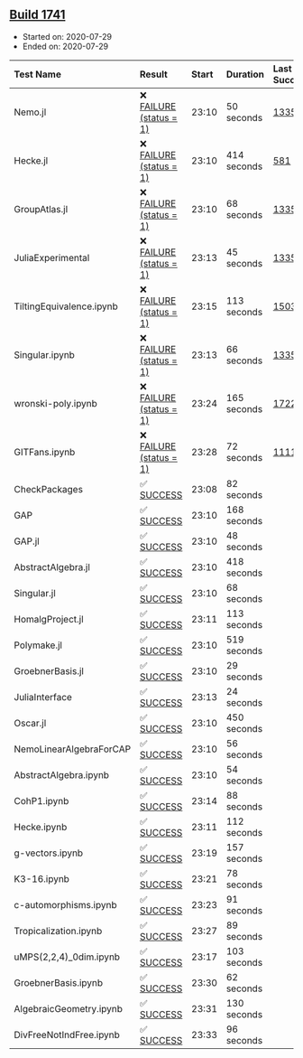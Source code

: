## [Build 1741](https://oscarci.mathematik.uni-kl.de/job/oscar-julia-1.4/1741/)

* Started on: 2020-07-29
* Ended on: 2020-07-29

| Test Name    | Result | Start | Duration | Last Success | First Failure |
|:-------------|:-------|:------|:---------|:-------------|:--------------|
| Nemo.jl | ❌ [FAILURE (status = 1)](https://oscarci.mathematik.uni-kl.de/job/oscar-julia-1.4/1741/artifact/logs/build-1741/Nemo.jl.log) | 23:10 | 50 seconds | [1335](https://oscarci.mathematik.uni-kl.de/job/oscar-julia-1.4/1335/) | [1336](https://oscarci.mathematik.uni-kl.de/job/oscar-julia-1.4/1336/) |
| Hecke.jl | ❌ [FAILURE (status = 1)](https://oscarci.mathematik.uni-kl.de/job/oscar-julia-1.4/1741/artifact/logs/build-1741/Hecke.jl.log) | 23:10 | 414 seconds | [581](https://oscarci.mathematik.uni-kl.de/job/oscar-julia-1.4/581/) | [582](https://oscarci.mathematik.uni-kl.de/job/oscar-julia-1.4/582/) |
| GroupAtlas.jl | ❌ [FAILURE (status = 1)](https://oscarci.mathematik.uni-kl.de/job/oscar-julia-1.4/1741/artifact/logs/build-1741/GroupAtlas.jl.log) | 23:10 | 68 seconds | [1335](https://oscarci.mathematik.uni-kl.de/job/oscar-julia-1.4/1335/) | [1336](https://oscarci.mathematik.uni-kl.de/job/oscar-julia-1.4/1336/) |
| JuliaExperimental | ❌ [FAILURE (status = 1)](https://oscarci.mathematik.uni-kl.de/job/oscar-julia-1.4/1741/artifact/logs/build-1741/JuliaExperimental.log) | 23:13 | 45 seconds | [1335](https://oscarci.mathematik.uni-kl.de/job/oscar-julia-1.4/1335/) | [1336](https://oscarci.mathematik.uni-kl.de/job/oscar-julia-1.4/1336/) |
| TiltingEquivalence.ipynb | ❌ [FAILURE (status = 1)](https://oscarci.mathematik.uni-kl.de/job/oscar-julia-1.4/1741/artifact/logs/build-1741/TiltingEquivalence.ipynb.log) | 23:15 | 113 seconds | [1503](https://oscarci.mathematik.uni-kl.de/job/oscar-julia-1.4/1503/) | [1504](https://oscarci.mathematik.uni-kl.de/job/oscar-julia-1.4/1504/) |
| Singular.ipynb | ❌ [FAILURE (status = 1)](https://oscarci.mathematik.uni-kl.de/job/oscar-julia-1.4/1741/artifact/logs/build-1741/Singular.ipynb.log) | 23:13 | 66 seconds | [1335](https://oscarci.mathematik.uni-kl.de/job/oscar-julia-1.4/1335/) | [1336](https://oscarci.mathematik.uni-kl.de/job/oscar-julia-1.4/1336/) |
| wronski-poly.ipynb | ❌ [FAILURE (status = 1)](https://oscarci.mathematik.uni-kl.de/job/oscar-julia-1.4/1741/artifact/logs/build-1741/wronski-poly.ipynb.log) | 23:24 | 165 seconds | [1722](https://oscarci.mathematik.uni-kl.de/job/oscar-julia-1.4/1722/) | [1723](https://oscarci.mathematik.uni-kl.de/job/oscar-julia-1.4/1723/) |
| GITFans.ipynb | ❌ [FAILURE (status = 1)](https://oscarci.mathematik.uni-kl.de/job/oscar-julia-1.4/1741/artifact/logs/build-1741/GITFans.ipynb.log) | 23:28 | 72 seconds | [1111](https://oscarci.mathematik.uni-kl.de/job/oscar-julia-1.4/1111/) | [1112](https://oscarci.mathematik.uni-kl.de/job/oscar-julia-1.4/1112/) |
| CheckPackages | ✅ [SUCCESS](https://oscarci.mathematik.uni-kl.de/job/oscar-julia-1.4/1741/artifact/logs/build-1741/CheckPackages.log) | 23:08 | 82 seconds |  |  |
| GAP | ✅ [SUCCESS](https://oscarci.mathematik.uni-kl.de/job/oscar-julia-1.4/1741/artifact/logs/build-1741/GAP.log) | 23:10 | 168 seconds |  |  |
| GAP.jl | ✅ [SUCCESS](https://oscarci.mathematik.uni-kl.de/job/oscar-julia-1.4/1741/artifact/logs/build-1741/GAP.jl.log) | 23:10 | 48 seconds |  |  |
| AbstractAlgebra.jl | ✅ [SUCCESS](https://oscarci.mathematik.uni-kl.de/job/oscar-julia-1.4/1741/artifact/logs/build-1741/AbstractAlgebra.jl.log) | 23:10 | 418 seconds |  |  |
| Singular.jl | ✅ [SUCCESS](https://oscarci.mathematik.uni-kl.de/job/oscar-julia-1.4/1741/artifact/logs/build-1741/Singular.jl.log) | 23:10 | 68 seconds |  |  |
| HomalgProject.jl | ✅ [SUCCESS](https://oscarci.mathematik.uni-kl.de/job/oscar-julia-1.4/1741/artifact/logs/build-1741/HomalgProject.jl.log) | 23:11 | 113 seconds |  |  |
| Polymake.jl | ✅ [SUCCESS](https://oscarci.mathematik.uni-kl.de/job/oscar-julia-1.4/1741/artifact/logs/build-1741/Polymake.jl.log) | 23:10 | 519 seconds |  |  |
| GroebnerBasis.jl | ✅ [SUCCESS](https://oscarci.mathematik.uni-kl.de/job/oscar-julia-1.4/1741/artifact/logs/build-1741/GroebnerBasis.jl.log) | 23:10 | 29 seconds |  |  |
| JuliaInterface | ✅ [SUCCESS](https://oscarci.mathematik.uni-kl.de/job/oscar-julia-1.4/1741/artifact/logs/build-1741/JuliaInterface.log) | 23:13 | 24 seconds |  |  |
| Oscar.jl | ✅ [SUCCESS](https://oscarci.mathematik.uni-kl.de/job/oscar-julia-1.4/1741/artifact/logs/build-1741/Oscar.jl.log) | 23:10 | 450 seconds |  |  |
| NemoLinearAlgebraForCAP | ✅ [SUCCESS](https://oscarci.mathematik.uni-kl.de/job/oscar-julia-1.4/1741/artifact/logs/build-1741/NemoLinearAlgebraForCAP.log) | 23:10 | 56 seconds |  |  |
| AbstractAlgebra.ipynb | ✅ [SUCCESS](https://oscarci.mathematik.uni-kl.de/job/oscar-julia-1.4/1741/artifact/logs/build-1741/AbstractAlgebra.ipynb.log) | 23:10 | 54 seconds |  |  |
| CohP1.ipynb | ✅ [SUCCESS](https://oscarci.mathematik.uni-kl.de/job/oscar-julia-1.4/1741/artifact/logs/build-1741/CohP1.ipynb.log) | 23:14 | 88 seconds |  |  |
| Hecke.ipynb | ✅ [SUCCESS](https://oscarci.mathematik.uni-kl.de/job/oscar-julia-1.4/1741/artifact/logs/build-1741/Hecke.ipynb.log) | 23:11 | 112 seconds |  |  |
| g-vectors.ipynb | ✅ [SUCCESS](https://oscarci.mathematik.uni-kl.de/job/oscar-julia-1.4/1741/artifact/logs/build-1741/g-vectors.ipynb.log) | 23:19 | 157 seconds |  |  |
| K3-16.ipynb | ✅ [SUCCESS](https://oscarci.mathematik.uni-kl.de/job/oscar-julia-1.4/1741/artifact/logs/build-1741/K3-16.ipynb.log) | 23:21 | 78 seconds |  |  |
| c-automorphisms.ipynb | ✅ [SUCCESS](https://oscarci.mathematik.uni-kl.de/job/oscar-julia-1.4/1741/artifact/logs/build-1741/c-automorphisms.ipynb.log) | 23:23 | 91 seconds |  |  |
| Tropicalization.ipynb | ✅ [SUCCESS](https://oscarci.mathematik.uni-kl.de/job/oscar-julia-1.4/1741/artifact/logs/build-1741/Tropicalization.ipynb.log) | 23:27 | 89 seconds |  |  |
| uMPS(2,2,4)_0dim.ipynb | ✅ [SUCCESS](https://oscarci.mathematik.uni-kl.de/job/oscar-julia-1.4/1741/artifact/logs/build-1741/uMPS-2-2-4-_0dim.ipynb.log) | 23:17 | 103 seconds |  |  |
| GroebnerBasis.ipynb | ✅ [SUCCESS](https://oscarci.mathematik.uni-kl.de/job/oscar-julia-1.4/1741/artifact/logs/build-1741/GroebnerBasis.ipynb.log) | 23:30 | 62 seconds |  |  |
| AlgebraicGeometry.ipynb | ✅ [SUCCESS](https://oscarci.mathematik.uni-kl.de/job/oscar-julia-1.4/1741/artifact/logs/build-1741/AlgebraicGeometry.ipynb.log) | 23:31 | 130 seconds |  |  |
| DivFreeNotIndFree.ipynb | ✅ [SUCCESS](https://oscarci.mathematik.uni-kl.de/job/oscar-julia-1.4/1741/artifact/logs/build-1741/DivFreeNotIndFree.ipynb.log) | 23:33 | 96 seconds |  |  |
